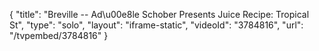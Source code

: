 {
    "title": "Breville -- Ad\u00e8le Schober Presents Juice Recipe: Tropical St",
    "type": "solo",
    "layout": "iframe-static",
    "videoId": "3784816",
    "url": "\/tvpembed\/3784816"
}